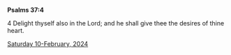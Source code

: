 **Psalms 37:4**

4 Delight thyself also in the Lord; and he shall give thee the desires of thine heart.

[Saturday 10-February, 2024](https://getbible.net/kjv/Psalms/37/4)
